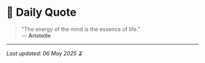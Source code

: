 # 📜 Daily Quote

> "The energy of the mind is the essence of life."  
> — **Aristotle**

---

_Last updated: 06 May 2025 ⏳_
